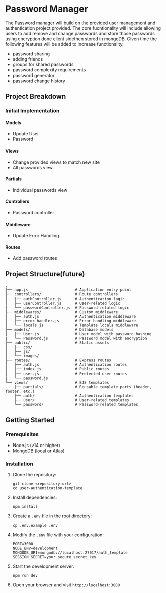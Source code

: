 # Password Manager 
The Password manager will build on the provided user management and authentication project provided. The core 
fucntionality will include allowing users to add remove and change passwords and store those passwords
using encryption done client sidethen stored in mongoDB. Given time the following features will be added to increase functionality.

* password sharing
* adding friends
* groups for shared passwords
* password complexity requirements
* password generator
* password change history

## Project Breakdown

### Initial Implementation

#### Models
* Update User
* Password

#### Views
* Change provided views to match new site
* All passwords view

#### Partials
* Individual passwords view

#### Controllers
* Password controller

#### Middleware
* Update Error Handling

#### Routes
* Add password routes

## Project Structure(future)

```
.
├── app.js                     # Application entry point
├── controllers/               # Route controllers
│   ├── authController.js      # Authentication logic
│   ├── userController.js      # User-related logic
|   └── passwordController.js  # Password-related logic
├── middlewares/               # Custom middleware
│   ├── auth.js                # Authentication middleware
│   ├── error-handler.js       # Error handling middleware
│   └── locals.js              # Template locals middleware
├── models/                    # Database models
│   ├── User.js                # User model with password hashing
|   └── Password.js            # Password model with encryption
├── public/                    # Static assets
│   ├── css/
│   ├── js/
│   └── images/
├── routes/                    # Express routes
│   ├── auth.js                # Authentication routes
│   ├── index.js               # Public routes
│   ├── user.js                # Protected user routes
|   └── password.js
└── views/                     # EJS templates
    ├── partials/              # Reusable template parts (header, footer, etc.)
    ├── auth/                  # Authentication templates
    ├── user/                  # User-related templates
    └── password/              # Password-related templates
```

## Getting Started

### Prerequisites

- Node.js (v14 or higher)
- MongoDB (local or Atlas)

### Installation

1. Clone the repository:
   ```
   git clone <repository-url>
   cd user-authentication-template
   ```

2. Install dependencies:
   ```
   npm install
   ```

3. Create a `.env` file in the root directory:
   ```
   cp .env.example .env
   ```

4. Modify the `.env` file with your configuration:
   ```
   PORT=3000
   NODE_ENV=development
   MONGODB_URI=mongodb://localhost:27017/auth_template
   SESSION_SECRET=your_secure_secret_key
   ```

5. Start the development server:
   ```
   npm run dev
   ```

6. Open your browser and visit `http://localhost:3000`